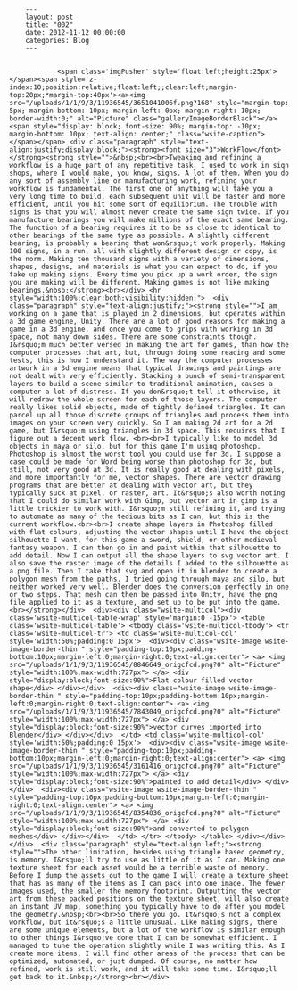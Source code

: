 
        ---
        layout: post
        title: "002"
        date: 2012-11-12 00:00:00 
        categories: Blog
        ---

        
				<span class='imgPusher' style='float:left;height:25px'></span><span style='z-index:10;position:relative;float:left;;clear:left;margin-top:20px;*margin-top:40px'><a><img src="/uploads/1/1/9/3/11936545/3651041006f.png?168" style="margin-top: 5px; margin-bottom: 10px; margin-left: 0px; margin-right: 10px; border-width:0;" alt="Picture" class="galleryImageBorderBlack"></a><span style="display: block; font-size: 90%; margin-top: -10px; margin-bottom: 10px; text-align: center;" class="wsite-caption"></span></span> <div class="paragraph" style="text-align:justify;display:block;"><strong><font size="3">WorkFlow</font></strong><strong style="">&nbsp;<br><br>Tweaking and refining a workflow is a huge part of any repetitive task. I used to work in sign shops, where I would make, you know, signs. A lot of them. When you do any sort of assembly line or manufacturing work, refining your workflow is fundamental. The first one of anything will take you a very long time to build, each subsequent unit will be faster and more efficient, until you hit some sort of equilibrium. The trouble with signs is that you will almost never create the same sign twice. If you manufacture bearings you will make millions of the exact same bearing. The function of a bearing requires it to be as close to identical to other bearings of the same type as possible. A slightly different bearing, is probably a bearing that won&rsquo;t work properly. Making 100 signs, in a run, all with slightly different design or copy, is the norm. Making ten thousand signs with a variety of dimensions, shapes, designs, and materials is what you can expect to do, if you take up making signs. Every time you pick up a work order, the sign you are making will be different. Making games is not like making bearings.&nbsp;</strong><br></div> <hr style="width:100%;clear:both;visibility:hidden;">  <div class="paragraph" style="text-align:justify;"><strong style="">I am working on a game that is played in 2 dimensions, but operates within a 3d game engine, Unity. There are a lot of good reasons for making a game in a 3d engine, and once you come to grips with working in 3d space, not many down sides. There are some constraints though. I&rsquo;m much better versed in making the art for games, than how the computer processes that art, but, through doing some reading and some tests, this is how I understand it. The way the computer processes artwork in a 3d engine means that typical drawings and paintings are not dealt with very efficiently. Stacking a bunch of semi-transparent layers to build a scene similar to traditional animation, causes a computer a lot of distress. If you don&rsquo;t tell it otherwise, it will redraw the whole screen for each of those layers. The computer really likes solid objects, made of tightly defined triangles. It can parcel up all those discrete groups of triangles and process them into images on your screen very quickly. So I am making 2d art for a 2d game, but I&rsquo;m using triangles in 3d space. This requires that I figure out a decent work flow. <br><br>I typically like to model 3d objects in maya or silo, but for this game I'm using photoshop. Photoshop is almost the worst tool you could use for 3d. I suppose a case could be made for Word being worse than photoshop for 3d, but still, not very good at 3d. It is really good at dealing with pixels, and more importantly for me, vector shapes. There are vector drawing programs that are better at dealing with vector art, but they typically suck at pixel, or raster, art. It&rsquo;s also worth noting that I could do similar work with Gimp, but vector art in gimp is a little trickier to work with. I&rsquo;m still refining it, and trying to automate as many of the tedious bits as I can, but this is the current workflow.<br><br>I create shape layers in Photoshop filled with flat colours, adjusting the vector shapes until I have the object silhouette I want, for this game a sword, shield, or other medieval fantasy weapon. I can then go in and paint within that silhouette to add detail. Now I can output all the shape layers to svg vector art. I also save the raster image of the details I added to the silhouette as a png file. Then I take that svg and open it in blender to create a polygon mesh from the paths. I tried going through maya and silo, but neither worked very well. Blender does the conversion perfectly in one or two steps. That mesh can then be passed into Unity, have the png file applied to it as a texture, and set up to be put into the game. <br></strong></div>  <div><div class="wsite-multicol"><div class='wsite-multicol-table-wrap' style='margin:0 -15px'> <table class='wsite-multicol-table'> <tbody class='wsite-multicol-tbody'> <tr class='wsite-multicol-tr'> <td class='wsite-multicol-col' style='width:50%;padding:0 15px'>  <div><div class="wsite-image wsite-image-border-thin " style="padding-top:10px;padding-bottom:10px;margin-left:0;margin-right:0;text-align:center"> <a> <img src="/uploads/1/1/9/3/11936545/8846649_origcfcd.png?0" alt="Picture" style="width:100%;max-width:727px"> </a> <div style="display:block;font-size:90%">Flat colour filled vector shape</div> </div></div>  <div><div class="wsite-image wsite-image-border-thin " style="padding-top:10px;padding-bottom:10px;margin-left:0;margin-right:0;text-align:center"> <a> <img src="/uploads/1/1/9/3/11936545/7843049_origcfcd.png?0" alt="Picture" style="width:100%;max-width:727px"> </a> <div style="display:block;font-size:90%">vector curves imported into Blender</div> </div></div>  </td> <td class='wsite-multicol-col' style='width:50%;padding:0 15px'>  <div><div class="wsite-image wsite-image-border-thin " style="padding-top:10px;padding-bottom:10px;margin-left:0;margin-right:0;text-align:center"> <a> <img src="/uploads/1/1/9/3/11936545/3161416_origcfcd.png?0" alt="Picture" style="width:100%;max-width:727px"> </a> <div style="display:block;font-size:90%">painted to add detail</div> </div></div>  <div><div class="wsite-image wsite-image-border-thin " style="padding-top:10px;padding-bottom:10px;margin-left:0;margin-right:0;text-align:center"> <a> <img src="/uploads/1/1/9/3/11936545/8354836_origcfcd.png?0" alt="Picture" style="width:100%;max-width:727px"> </a> <div style="display:block;font-size:90%">and converted to polygon meshes</div> </div></div>  </td> </tr> </tbody> </table> </div></div></div>  <div class="paragraph" style="text-align:left;"><strong style="">The other limitation, besides using triangle based geometry, is memory. I&rsquo;ll try to use as little of it as I can. Making one texture sheet for each asset would be a terrible waste of memory. Before I dump the assets out to the game I will create a texture sheet that has as many of the items as I can pack into one image. The fewer images used, the smaller the memory footprint. Outputting the vector art from these packed positions on the texture sheet, will also create an instant UV map, something you typically have to do after you model the geometry.&nbsp;<br><br>So there you go. It&rsquo;s not a complex workflow, but it&rsquo;s a little unusual. Like making signs, there are some unique elements, but a lot of the workflow is similar enough to other things I&rsquo;ve done that I can be somewhat efficient. I managed to tune the operation slightly while I was writing this. As I create more items, I will find other areas of the process that can be optimized, automated, or just dumped. Of course, no matter how refined, work is still work, and it will take some time. I&rsquo;ll get back to it.&nbsp;</strong><br></div>

		
        